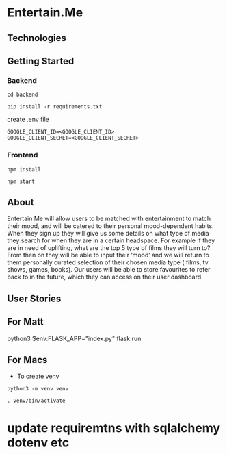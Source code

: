 # Entertain.Me

## Technologies


## Getting Started 


### Backend
```
cd backend
```
```
pip install -r requirements.txt
```
create .env file

```
GOOGLE_CLIENT_ID=<GOOGLE_CLIENT_ID>
GOOGLE_CLIENT_SECRET=<GOOGLE_CLIENT_SECRET>
```

### Frontend
```
npm install
```
```
npm start
```


## About 
Entertain Me will allow users to be matched with entertainment to match their mood, and will be catered to their personal mood-dependent habits. When they sign up they will give us some details on what type of media they search for when they are in a certain headspace. For example if they are in need of uplifting, what are the top 5 type of films they will turn to? From then on they will be able to input their ‘mood’ and we will return to them personally curated selection of their chosen media type ( films, tv shows, games, books). Our users will be able to store favourites to refer back to in the future, which they can access on their user dashboard.

## User Stories

## For Matt
python3
$env:FLASK_APP="index.py"
flask run

## For Macs
- To create venv 
```
python3 -m venv venv
```
```
. venv/bin/activate
```



# update requiremtns with sqlalchemy dotenv etc



